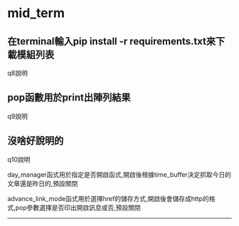 # mid_term

在terminal輸入pip install -r requirements.txt來下載模組列表
------------------------------------------------------------------------------------------------------------------------------------------------------------------------------------------------------------------------------------------------
q8說明

pop函數用於print出陣列結果
------------------------------------------------------------------------------------------------------------------------------------------------------------------------------------------------------------------------------------------------
q9說明

沒啥好說明的
------------------------------------------------------------------------------------------------------------------------------------------------------------------------------------------------------------------------------------------------
q10說明

day_manager函式用於指定是否開啟函式,開啟後根據time_buffer決定抓取今日的文章還是昨日的,預設關閉

advance_link_mode函式用於選擇href的儲存方式,開啟後會儲存成http的格式,pop參數選擇是否印出開啟訊息或否,預設關閉

------------------------------------------------------------------------------------------------------------------------------------------------------------------------------------------------------------------------------------------------
